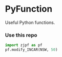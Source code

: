 # PyFunction
Useful Python functions.

### Use this repo
```python
import zjpf as pf
pf.modify_INCAR(NSW, 50)
```